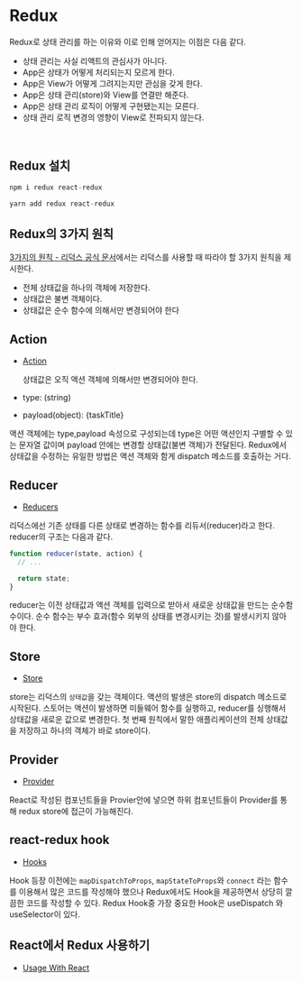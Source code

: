 # Redux

Redux로 상태 관리를 하는 이유와 이로 인해 얻어지는 이점은 다음 같다.

- 상태 관리는 사실 리액트의 관심사가 아니다.
- App은 상태가 어떻게 처리되는지 모르게 한다.
- App은 View가 어떻게 그려지는지만 관심을 갖게 한다.
- App은 상태 관리(store)와 View를 연결만 해준다.
- App은 상태 관리 로직이 어떻게 구현됐는지는 모른다.
- 상태 관리 로직 변경의 영향이 View로 전파되지 않는다.

<br>

## Redux 설치

```javascript
npm i redux react-redux
```

```javascript
yarn add redux react-redux
```

## Redux의 3가지 원칙

[3가지의 원칙 - 리덕스 공식 문서](https://redux.js.org/understanding/thinking-in-redux/three-principles)에서는 리덕스를 사용할 때 따라야 할 3가지 원칙을 제시한다.

- 전체 상태값을 하나의 객체에 저장한다.
- 상태값은 불변 객체이다.
- 상태값은 순수 함수에 의해서만 변경되어야 한다

## Action

- [Action](https://redux.js.org/tutorials/fundamentals/part-2-concepts-data-flow)

  상태값은 오직 액션 객체에 의해서만 변경되어야 한다.

- type: (string)
- payload(object): {taskTitle}

액션 객체에는 type,payload 속성으로 구성되는데 type은 어떤 액션인지 구별할 수 있는 문자열 값이며 payload 안에는 변경할 상태값(불변 객체)가 전달된다. Redux에서 상태값을 수정하는 유일한 방법은 액션 객체와 함게 dispatch 메소드를 호출하는 거다.

## Reducer

- [Reducers](https://redux.js.org/tutorials/fundamentals/part-3-state-actions-reducers)

리덕스에선 기존 상태를 다른 상태로 변경하는 함수를 리듀서(reducer)라고 한다. reducer의 구조는 다음과 같다.

```javascript
function reducer(state, action) {
  // ...

  return state;
}
```

reducer는 이전 상태값과 액션 객체를 입력으로 받아서 새로운 상태값을 만드는 순수함수이다. 순수 함수는 부수 효과(함수 외부의 상태를 변경시키는 것)를 발생시키지 않아야 한다.

## Store

- [Store](https://redux.js.org/tutorials/fundamentals/part-4-store)

store는 리덕스의 `상태값`을 갖는 객체이다. 액션의 발생은 store의 dispatch 메소드로 시작된다. 스토어는 액션이 발생하면 미들웨어 함수를 실행하고, reducer를 싱행해서 상태값을 새로운 값으로 변경한다. 첫 번째 원칙에서 말한 애플리케이션의 전체 상태값을 저장하고 하나의 객체가 바로 store이다.

## Provider

- [Provider](https://react-redux.js.org/api/provider)

React로 작성된 컴포넌트들을 Provier안에 넣으면 하위 컴포넌트들이 Provider를 통해 redux store에 접근이 가능해진다.

## react-redux hook

- [Hooks](https://react-redux.js.org/api/hooks#usedispatch)

Hook 등장 이전에는 `mapDispatchToProps`, `mapStateToProps`와 `connect` 라는 함수를 이용해서 많은 코드를 작성해야 했으나 Redux에서도 Hook을 제공하면서 상당히 깔끔한 코드를 작성할 수 있다. Redux Hook중 가장 중요한 Hook은 useDispatch 와 useSelector이 있다.

## React에서 Redux 사용하기

- [Usage With React](https://redux.js.org/tutorials/fundamentals/part-5-ui-react)
